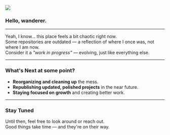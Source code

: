 [![](https://komarev.com/ghpvc/?username=doguyilmaz&base=4997&color=blueviolet&abbreviated=true&label=Wanderers)](https://github.com/doguyilmaz)

### Hello, wanderer.

---

Yeah, I know... this place feels a bit chaotic right now.  
Some repositories are outdated — a reflection of where I once was, not where I am now.  
Consider it a *"work in progress"* — evolving, just like everything else.

---

### What's Next at some point?

- **Reorganizing and cleaning up** the mess.
- **Republishing updated, polished projects** in the near future.
- **Staying focused on growth** and creating better work.

---

### Stay Tuned

Until then, feel free to look around or reach out.  
Good things take time — and they're on their way.
